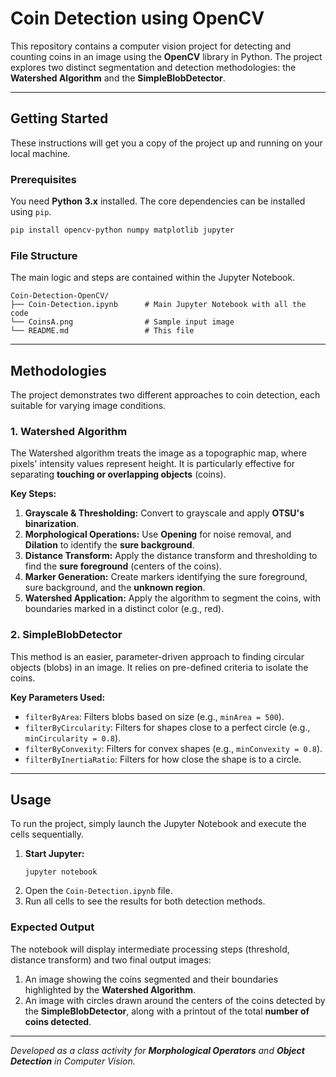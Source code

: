 # Coin Detection using OpenCV

This repository contains a computer vision project for detecting and counting coins in an image using the **OpenCV** library in Python. The project explores two distinct segmentation and detection methodologies: the **Watershed Algorithm** and the **SimpleBlobDetector**.

-----

## Getting Started

These instructions will get you a copy of the project up and running on your local machine.

### Prerequisites

You need **Python 3.x** installed. The core dependencies can be installed using `pip`.

```bash
pip install opencv-python numpy matplotlib jupyter
```

### File Structure

The main logic and steps are contained within the Jupyter Notebook.

```
Coin-Detection-OpenCV/
├── Coin-Detection.ipynb      # Main Jupyter Notebook with all the code
└── CoinsA.png                # Sample input image
└── README.md                 # This file
```

-----

## Methodologies

The project demonstrates two different approaches to coin detection, each suitable for varying image conditions.

### 1\. Watershed Algorithm

The Watershed algorithm treats the image as a topographic map, where pixels' intensity values represent height. It is particularly effective for separating **touching or overlapping objects** (coins).

**Key Steps:**

1.  **Grayscale & Thresholding:** Convert to grayscale and apply **OTSU's binarization**.
2.  **Morphological Operations:** Use **Opening** for noise removal, and **Dilation** to identify the **sure background**.
3.  **Distance Transform:** Apply the distance transform and thresholding to find the **sure foreground** (centers of the coins).
4.  **Marker Generation:** Create markers identifying the sure foreground, sure background, and the **unknown region**.
5.  **Watershed Application:** Apply the algorithm to segment the coins, with boundaries marked in a distinct color (e.g., red).

### 2\. SimpleBlobDetector

This method is an easier, parameter-driven approach to finding circular objects (blobs) in an image. It relies on pre-defined criteria to isolate the coins.

**Key Parameters Used:**

  * `filterByArea`: Filters blobs based on size (e.g., `minArea = 500`).
  * `filterByCircularity`: Filters for shapes close to a perfect circle (e.g., `minCircularity = 0.8`).
  * `filterByConvexity`: Filters for convex shapes (e.g., `minConvexity = 0.8`).
  * `filterByInertiaRatio`: Filters for how close the shape is to a circle.

-----

## Usage

To run the project, simply launch the Jupyter Notebook and execute the cells sequentially.

1.  **Start Jupyter:**
    ```
    jupyter notebook
    ```
2.  Open the `Coin-Detection.ipynb` file.
3.  Run all cells to see the results for both detection methods.

### Expected Output

The notebook will display intermediate processing steps (threshold, distance transform) and two final output images:

1.  An image showing the coins segmented and their boundaries highlighted by the **Watershed Algorithm**.
2.  An image with circles drawn around the centers of the coins detected by the **SimpleBlobDetector**, along with a printout of the total **number of coins detected**.

-----

*Developed as a class activity for **Morphological Operators** and **Object Detection** in Computer Vision.*
